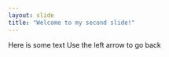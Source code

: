 ```yaml
---
layout: slide
title: "Welcome to my second slide!"
---
```

Here is some text
Use the left arrow to go back
